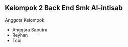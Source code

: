 ## Kelompok 2 Back End Smk Al-intisab

<span>Anggota Kelompok</span>
<ul>
    <li>Anggara Saputra</li>
    <li>Reyhan</li>
    <li>Tobi</li>
</ul>
